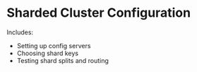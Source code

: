 # Sharded Cluster Configuration

Includes:
- Setting up config servers
- Choosing shard keys
- Testing shard splits and routing
